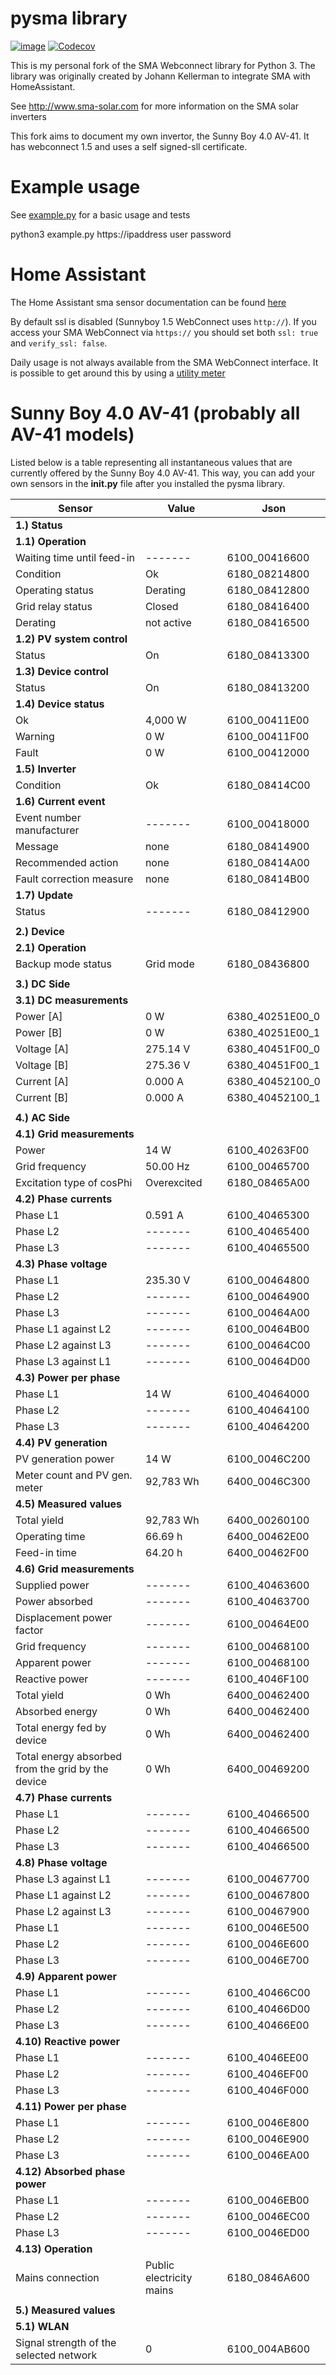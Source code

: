 pysma library
=============

[![image](https://circleci.com/gh/kellerza/pysma.svg?style=svg)](https://circleci.com/gh/kellerza/pysma)
[![Codecov](https://codecov.io/gh/kellerza/pysma/branch/master/graph/badge.svg)](https://codecov.io/gh/kellerza/pysma)

This is my personal fork of the SMA Webconnect library for Python 3. The library was originally created
by Johann Kellerman to integrate SMA with HomeAssistant.

See <http://www.sma-solar.com> for more information on the SMA solar
inverters

This fork aims to document my own invertor, the Sunny Boy 4.0 AV-41. It has webconnect 1.5 and uses a self signed-sll certificate.

Example usage
=============

See [example.py](./example.py) for a basic usage and tests

python3 example.py https://ipaddress user password

Home Assistant
==============

The Home Assistant sma sensor documentation can be found
[here](https://www.home-assistant.io/components/sma)

By default ssl is disabled (Sunnyboy 1.5 WebConnect uses `http://`). If
you access your SMA WebConnect via `https://` you should set both
`ssl: true` and `verify_ssl: false`.

Daily usage is not always available from the SMA WebConnect interface.
It is possible to get around this by using a
[utility meter](https://www.home-assistant.io/components/utility_meter)


Sunny Boy 4.0 AV-41 (probably all AV-41 models)
===============================================

Listed below is a table representing all instantaneous values that are currently offered by the Sunny Boy 4.0 AV-41. 
This way, you can add your own sensors in the __init.py__ file after you installed the pysma library.

| **Sensor** | **Value** | **Json** |
| --- | --- | --- |
| **1.) Status** |
| **1.1) Operation** |
| Waiting time until feed-in | ------- | 6100_00416600 |
| Condition | Ok | 6180_08214800 |
| Operating status | Derating | 6180_08412800 |
| Grid relay status | Closed | 6180_08416400 |
| Derating | not active | 6180_08416500 |
| **1.2) PV system control** |
| Status | On | 6180_08413300 |
| **1.3) Device control** |
| Status | On | 6180_08413200 |
| **1.4) Device status** |
| Ok | 4,000 W | 6100_00411E00 |
| Warning | 0 W | 6100_00411F00 |
| Fault | 0 W | 6100_00412000 |
| **1.5) Inverter** |
| Condition | Ok | 6180_08414C00 |
| **1.6) Current event** |
| Event number manufacturer | ------- | 6100_00418000 |
| Message | none | 6180_08414900 |
| Recommended action | none | 6180_08414A00 |
| Fault correction measure | none | 6180_08414B00 |
| **1.7) Update** |
| Status | ------- | 6180_08412900 |
|  |  |  |
| **2.) Device** |
| **2.1) Operation** |
| Backup mode status | Grid mode | 6180_08436800 |
|  |  |  |
| **3.) DC Side**
| **3.1) DC measurements** |
| Power [A] | 0 W | 6380_40251E00_0 |
| Power [B] | 0 W | 6380_40251E00_1 |
| Voltage [A] | 275.14 V | 6380_40451F00_0 |
| Voltage [B] | 275.36 V | 6380_40451F00_1 |
| Current [A] | 0.000 A | 6380_40452100_0 |
| Current [B] | 0.000 A | 6380_40452100_1 |
|  |  |  |
| **4.) AC Side** |
| **4.1) Grid measurements** |
| Power | 14 W | 6100_40263F00 |
| Grid frequency | 50.00 Hz | 6100_00465700 |
| Excitation type of cosPhi | Overexcited | 6180_08465A00 |
| **4.2) Phase currents** |
| Phase L1 | 0.591 A | 6100_40465300 |
| Phase L2 | ------- | 6100_40465400 |
| Phase L3 | ------- | 6100_40465500 |
| **4.3) Phase voltage** |
| Phase L1 | 235.30 V | 6100_00464800 |
| Phase L2 | ------- | 6100_00464900 |
| Phase L3 | ------- | 6100_00464A00 |
| Phase L1 against L2 | ------- | 6100_00464B00 |
| Phase L2 against L3 | ------- | 6100_00464C00 |
| Phase L3 against L1 | ------- | 6100_00464D00 |
| **4.3) Power per phase** |
| Phase L1 | 14 W | 6100_40464000 |
| Phase L2 | ------- | 6100_40464100 |
| Phase L3 | ------- | 6100_40464200 |
| **4.4) PV generation** |
| PV generation power | 14 W | 6100_0046C200 |
| Meter count and PV gen. meter | 92,783 Wh | 6400_0046C300 |
| **4.5) Measured values** |
| Total yield | 92,783 Wh | 6400_00260100 |
| Operating time | 66.69 h | 6400_00462E00 |
| Feed-in time | 64.20 h | 6400_00462F00 |
| **4.6) Grid measurements** |
| Supplied power | ------- | 6100_40463600 |
| Power absorbed | ------- | 6100_40463700 |
| Displacement power factor | ------- | 6100_00464E00 |
| Grid frequency | ------- | 6100_00468100 |
| Apparent power | ------- | 6100_00468100 |
| Reactive power | ------- | 6100_4046F100 |
| Total yield | 0 Wh | 6400_00462400 |
| Absorbed energy | 0 Wh | 6400_00462400 |
| Total energy fed by device | 0 Wh | 6400_00462400 |
| Total energy absorbed from the grid by the device | 0 Wh | 6400_00469200 |
| **4.7) Phase currents** |
| Phase L1 | ------- | 6100_40466500 |
| Phase L2 | ------- | 6100_40466500 |
| Phase L3 | ------- | 6100_40466500 |
| **4.8) Phase voltage** |
| Phase L3 against L1 | ------- | 6100_00467700 |
| Phase L1 against L2 | ------- | 6100_00467800 |
| Phase L2 against L3 | ------- | 6100_00467900 |
| Phase L1 | ------- | 6100_0046E500 |
| Phase L2 | ------- | 6100_0046E600 |
| Phase L3 | ------- | 6100_0046E700 |
| **4.9) Apparent power** |
| Phase L1 | ------- | 6100_40466C00 |
| Phase L2 | ------- | 6100_40466D00 |
| Phase L3 | ------- | 6100_40466E00 |
| **4.10) Reactive power** |
| Phase L1 | ------- | 6100_4046EE00 |
| Phase L2 | ------- | 6100_4046EF00 |
| Phase L3 | ------- | 6100_4046F000 |
| **4.11) Power per phase** |
| Phase L1 | ------- | 6100_0046E800 |
| Phase L2 | ------- | 6100_0046E900 |
| Phase L3 | ------- | 6100_0046EA00 |
| **4.12) Absorbed phase power** |
| Phase L1 | ------- | 6100_0046EB00 |
| Phase L2 | ------- | 6100_0046EC00 |
| Phase L3 | ------- | 6100_0046ED00 |
| **4.13) Operation** |
| Mains connection | Public electricity mains | 6180_0846A600 |
|  |  |  |
| **5.) Measured values** |
| **5.1) WLAN** | |
| Signal strength of the selected network | 0 | 6100_004AB600 |
